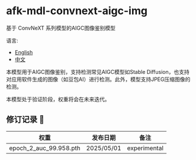 # afk-mdl-convnext-aigc-img

基于 ConvNeXT 系列模型的AIGC图像鉴别模型

语言:
- [English](README.md)
- [中文](README_zh.md)

本模型用于AIGC图像鉴别，支持检测常见AIGC模型如Stable Diffusion，也支持对应用软件生成的图像（如豆包AI）进行检测。此外，模型支持JPEG压缩图像的检测。

本模型处于验证阶段，权重将会在未来迭代。

## 修订记录 :pencil:

| 权重                   | 发布日期   | 备注         |
| ---------------------- | ---------- | ------------ |
| epoch_2_auc_99.958.pth | 2025/05/01 | experimental |